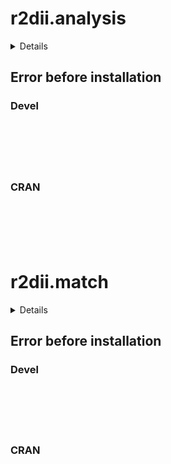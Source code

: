 # r2dii.analysis

<details>

* Version: 
* Source code: ???
* URL: https://2degreesinvesting.github.io/r2dii.data/, https://github.com/2DegreesInvesting/r2dii.data
* BugReports: https://github.com/2DegreesInvesting/r2dii.data/issues
* Number of recursive dependencies: 0

</details>

## Error before installation

### Devel

```






```
### CRAN

```






```
# r2dii.match

<details>

* Version: 
* Source code: ???
* URL: https://2degreesinvesting.github.io/r2dii.data/, https://github.com/2DegreesInvesting/r2dii.data
* BugReports: https://github.com/2DegreesInvesting/r2dii.data/issues
* Number of recursive dependencies: 0

</details>

## Error before installation

### Devel

```






```
### CRAN

```






```
